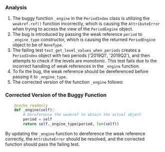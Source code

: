 ### Analysis
1. The buggy function `_engine` in the `PeriodIndex` class is utilizing the `weakref.ref()` function incorrectly, which is causing the `AttributeError` when trying to access the view of the `PeriodEngine` object.
2. The bug is introduced by passing the weak reference `period` to `_engine_type` constructor, which is causing the returned `PeriodEngine` object to be of `NoneType`.
3. The failing test `test_get_level_values_when_periods` creates a `PeriodIndex` object with two periods ('2019Q1', '2019Q2'), and then attempts to check if the levels are monotonic. This test fails due to the incorrect handling of weak references in the `_engine` function.
4. To fix the bug, the weak reference should be dereferenced before passing it to `_engine_type`.
5. The corrected version of the function `_engine` follows:

### Corrected Version of the Buggy Function
```python
    @cache_readonly
    def _engine(self):
        # Dereference the weakref to obtain the actual object
        period = self
        return self._engine_type(period, len(self))
```

By updating the `_engine` function to dereference the weak reference correctly, the `AttributeError` should be resolved, and the corrected function should pass the failing test.